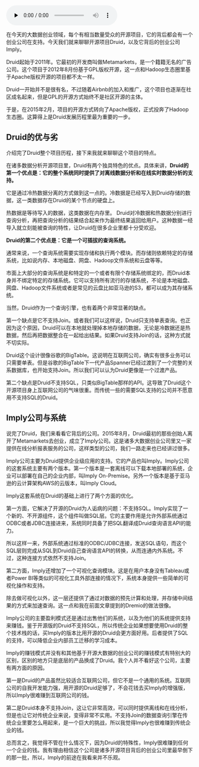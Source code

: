 <audio id="audio" title="094 | Imply：基于Druid的大数据分析公司" controls="" preload="none"><source id="mp3" src="https://static001.geekbang.org/resource/audio/94/d6/9419eaa02ed2ea84762c28aa8bbc98d6.mp3"></audio>

在今天的大数据创业领域，每个有相当数量受众的开源项目，它的背后都会有一个创业公司在支持。今天我们就来聊聊开源项目Druid，以及它背后的创业公司Imply。

Druid起始于2011年。它最初的开发商叫做Metamarkets，是一个籍籍无名的广告公司。这个项目于2012年8月份基于GPL版权开源，这一点和Hadoop生态圈里基于Apache版权开源的项目都不太一样。

Druid一开始并不是很有名，不过随着Airbnb的加入和推广，这个项目也逐渐在社区成名起来，但是GPL的开源方式始终不是社区开源的主体。

于是，在2015年2月，项目的开源方式转向了Apache版权，正式投奔了Hadoop生态圈。这算得上是Druid发展历程里最为重要的一步。

## Druid的优与劣

介绍完了Druid整个项目历程，接下来我就来聊聊这个项目的特点。

在诸多数据分析开源项目里，Druid有两个独具特色的优点。具体来讲，**Druid的第一个优点是：它的整个系统同时提供了对离线数据分析和在线实时数据分析的支持。**

它是通过冷热数据分离的方式做到这一点的。冷数据是已经写入到Druid存储的数据，这一类数据存在Druid的某个节点的硬盘上。

热数据是等待写入的数据，这类数据在内存里。 Druid对冷数据和热数据分别进行查询分析，再把查询分析的结果结合起来作为最终结果返回给用户。这种数据一经导入就立刻能被查询的特性，让Druid在很多企业里都十分受欢迎。

**Druid的第二个优点是：它是一个可插拔的查询系统。**

通常来说，一个查询系统需要实现存储和执行两个模块。而存储则依赖特定的存储系统，比如说内存、本地磁盘、网盘、Hadoop文件系统和云盘等等。

市面上大部分的查询系统是和特定的一个或者有限个存储系统绑定的，而Druid本身并不绑定特定的存储系统。它可以支持所有流行的存储系统，不论是本地磁盘、网盘、Hadoop文件系统或者是常见的云盘比如亚马逊的S3，都可以成为其存储系统。

当然，Druid作为一个查询引擎，也有着两个非常显著的缺点。

第一个缺点是它不支持Join。或者我们可以这样说，Druid只支持单表查询。也正因为这个原因，Druid可以在本地就处理掉本地存储的数据，无论是冷数据还是热数据，然后再把数据整合在一起给出结果。如果Druid支持Join的话，这种方式就不切实际。

Druid这个设计很像谷歌的BigTable。这说明在互联网公司，确实有很多业务可以只需要单表。但是谷歌的BigTable下一代产品Spanner已经过渡到了一个完整的关系数据库，也开始支持Join。所以我们可以认为Druid更像是一个过渡产品。

第二个缺点是Druid不支持SQL，只类似BigTable那样的API。这导致了Druid这个开源项目身上互联网公司的气味很重。而传统一些的需要SQL支持的公司并不愿意用不支持SQL的Druid。

## Imply公司与系统

说完了Druid，我们来看看它背后的公司。2015年8月，Druid最初的那些创始人离开了Metamarkets去创业，成立了Imply公司。这是诸多大数据创业公司里又一家提供在线分析报表服务的公司，这样类型的公司，我们一路走来也已经讲过很多。

Imply公司主要为Druid提供企业级应用的支持。它的产品也叫Imply。Imply公司的这套系统主要有两个版本。第一个版本是一套离线可以下载本地部署的系统，企业可以部署在自己的企业内部，叫Imply On-Premise。另外一个版本是基于亚马逊的云计算架构AWS的云版本，叫Imply Cloud。

Imply这套系统在Druid的基础上进行了两个方面的优化。

第一方面，它解决了开源的Druid为人诟病的问题：不支持SQL。Imply实现了一个新的、不开源组件，这个组件叫做SQL层。它的主要作用是允许外部系统通过ODBC或者JDBC连接进来，系统同时具备了把SQL翻译成Druid查询语言API的能力。

所以这样一来，外部系统通过标准的ODBC/JDBC连接，发送SQL语句，而这个SQL层则完成从SQL到Druid自己查询语言API的转换，从而连通内外系统。不过，这种连接方式依然不支持Join。

第二方面，Imply还增加了一个可视化查询模块。这是在用户本身没有Tableau或者Power  BI等类似的可视化工具外部连接的情况下，系统本身提供一些简单的可视化操作和支持。

除去做可视化以外，这一层还提供了通过对数据的预先计算和处理，并存储中间结果的方式来加速查询。这一点和我在前面文章提到的Dremio的做法很像。

Imply公司的主要盈利模式还是通过出售他们的系统，以及为他们的系统提供支持来赚钱。鉴于开源版的Druid不支持SQL，所以传统企业如果想要使用Druid的整个技术栈的话，买Imply的版本比用开源的Druid会更方面好用。后者提供了SQL的支持，可以降低企业内部员工迁移的学习成本。

Imply的赚钱模式并没有和其他基于开源大数据的创业公司的赚钱模式有特别大的区别，区别的地方只是底层的产品换成了Druid。我个人并不看好这个公司，主要有两方面的原因。

第一是Druid的产品虽然比较适合互联网公司，但它不是一个通用的系统。互联网公司的自我开发能力强，用开源的Druid足够了，不会花钱去买Imply的增强版，所以Imply很难赚到互联网公司的钱。

第二是Druid本身不支持Join，这让它非常高效，可以同时提供离线和在线分析，但是也让它对传统企业来说，变得非常不实用。不支持Join的数据查询引擎在传统企业里要怎么用起来，是一个巨大的挑战，所以我觉得Imply也很难赚到传统企业的钱。

总而言之，我觉得不管在什么情况下，因为Druid的特殊性，Imply很难赚到任何一个企业的钱。我有理由相信这个公司是诸多开源项目背后的创业公司里最早倒下的那一批，所以，Imply的前途在我看来并不乐观。


